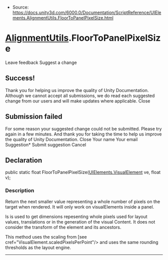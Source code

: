 * Source: https://docs.unity3d.com/6000.0/Documentation/ScriptReference/UIElements.AlignmentUtils.FloorToPanelPixelSize.html

#  [AlignmentUtils](https://docs.unity3d.com/6000.0/Documentation/ScriptReference/UIElements.AlignmentUtils.html).FloorToPanelPixelSize
Leave feedback
Suggest a change
## Success!
Thank you for helping us improve the quality of Unity Documentation. Although we cannot accept all submissions, we do read each suggested change from our users and will make updates where applicable.
Close
## Submission failed
For some reason your suggested change could not be submitted. Please <a>try again</a> in a few minutes. And thank you for taking the time to help us improve the quality of Unity Documentation.
Close
Your name Your email Suggestion* Submit suggestion
Cancel
## Declaration
public static float FloorToPanelPixelSize([UIElements.VisualElement](https://docs.unity3d.com/6000.0/Documentation/ScriptReference/UIElements.VisualElement.html) ve, float v); 
### Description
Return the next smaller value representing a whole number of pixels on the target when rendered. 
It will only work on visualElements inside a panel.  
  
Is is used to get dimensions repesenting whole pixels used for layout values, translations or in the generation of the visual Content. It does not consider the transform of the element and its ancestors.   
  
This method uses the scaling from [see cref="VisualElement.scaledPixelsPerPoint"/> and uses the same rounding thresholds as the layout engine. 
* * *
